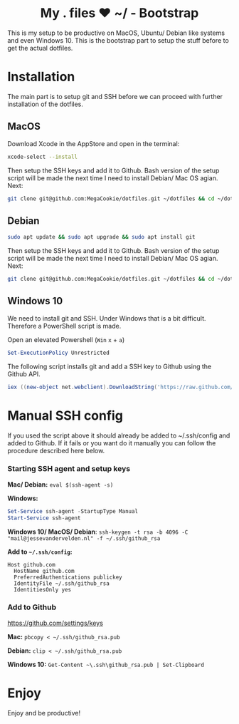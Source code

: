 <h1 align="center">My . files ❤ ~/ - Bootstrap</h1>
This is my setup to be productive on MacOS, Ubuntu/ Debian like systems and even
Windows 10. This is the bootstrap part to setup the stuff before to get the
actual dotfiles.

# Installation
The main part is to setup git and SSH before we can proceed with further
installation of the dotfiles.
## MacOS
Download Xcode in the AppStore and open in the terminal:
```bash
xcode-select --install
```
Then setup the SSH keys and add it to Github. Bash version of the setup script
will be made the next time I need to install Debian/ Mac OS agian. Next:
```bash
git clone git@github.com:MegaCookie/dotfiles.git ~/dotfiles && cd ~/dotfiles && ./install.sh
```
## Debian
```bash
sudo apt update && sudo apt upgrade && sudo apt install git
```
Then setup the SSH keys and add it to Github. Bash version of the setup script
will be made the next time I need to install Debian/ Mac OS agian. Next:
```bash
git clone git@github.com:MegaCookie/dotfiles.git ~/dotfiles && cd ~/dotfiles && ./install.sh
```
## Windows 10
We need to install git and SSH. Under Windows that is a bit difficult. Therefore
a PowerShell script is made.

Open an elevated Powershell (`Win` `x`  + `a`)
```PowerShell
Set-ExecutionPolicy Unrestricted
```
The following script installs git and add a SSH key to Github using the Github API.
```PowerShell
iex ((new-object net.webclient).DownloadString('https://raw.github.com/megacookie/dotfiles-bootstrap/master/setup.ps1'))
```

# Manual SSH config
If you used the script above it should already be added to ~/.ssh/config and
added to Github. If it fails or you want do it manually you can follow the
procedure described here below.

### Starting SSH agent and setup keys
**Mac/ Debian:** `eval $(ssh-agent -s)`

**Windows:**
```PowerShell
Set-Service ssh-agent -StartupType Manual
Start-Service ssh-agent
```

**Windows 10/ MacOS/ Debian**:
`ssh-keygen -t rsa -b 4096 -C "mail@jessevandervelden.nl" -f ~/.ssh/github_rsa`

**Add to `~/.ssh/config`:**
```
Host github.com
  HostName github.com
  PreferredAuthentications publickey
  IdentityFile ~/.ssh/github_rsa
  IdentitiesOnly yes
```
### Add to Github
https://github.com/settings/keys

**Mac:** `pbcopy < ~/.ssh/github_rsa.pub`

**Debian:** `clip < ~/.ssh/github_rsa.pub`

**Windows 10:** `Get-Content ~\.ssh\github_rsa.pub | Set-Clipboard`

# Enjoy
Enjoy and be productive!
